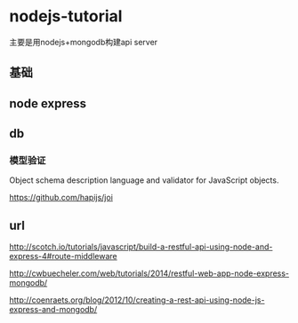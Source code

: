 nodejs-tutorial
===============


主要是用nodejs+mongodb构建api server


## 基础


## node express


## db


### 模型验证

Object schema description language and validator for JavaScript objects.

https://github.com/hapijs/joi






## url
http://scotch.io/tutorials/javascript/build-a-restful-api-using-node-and-express-4#route-middleware



http://cwbuecheler.com/web/tutorials/2014/restful-web-app-node-express-mongodb/


http://coenraets.org/blog/2012/10/creating-a-rest-api-using-node-js-express-and-mongodb/